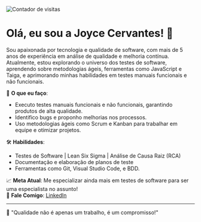 ![Contador de visitas](https://komarev.com/ghpvc/?username=joyce-cervantes&color=e27bb1)

# Olá, eu sou a Joyce Cervantes! 👋


Sou apaixonada por tecnologia e qualidade de software, com mais de 5 anos de experiência em análise de qualidade e melhoria contínua.
Atualmente, estou explorando o universo dos testes de software, aprendendo sobre metodologias ágeis, ferramentas como JavaScript e Taiga, e aprimorando minhas habilidades em testes manuais funcionais e não funcionais.

🌟 **O que eu faço**:
- Executo testes manuais funcionais e não funcionais, garantindo produtos de alta qualidade.
- Identifico bugs e proponho melhorias nos processos.
- Uso metodologias ágeis como Scrum e Kanban para trabalhar em equipe e otimizar projetos.

🛠️ **Habilidades**:
- Testes de Software | Lean Six Sigma | Análise de Causa Raiz (RCA)
- Documentação e elaboração de planos de teste
- Ferramentas como Git, Visual Studio Code, e BDD.

📈 **Meta Atual**: Me especializar ainda mais em testes de software para ser uma especialista no assunto!  
💬 **Fale Comigo**: [LinkedIn](https://linkedin.com/in/joyce-santana-cervantes)  

---

🌟 "Qualidade não é apenas um trabalho, é um compromisso!"  


<!--
**joyce-cervantes/joyce-cervantes** is a ✨ _special_ ✨ repository because its `README.md` (this file) appears on your GitHub profile.

Here are some ideas to get you started:

- 🔭 I’m currently working on ...
- 🌱 I’m currently learning ...
- 👯 I’m looking to collaborate on ...
- 🤔 I’m looking for help with ...
- 💬 Ask me about ...
- 📫 How to reach me: ...
- 😄 Pronouns: ...
- ⚡ Fun fact: ...
-->
